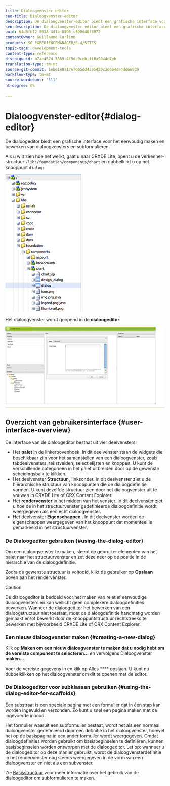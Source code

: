 ```yaml
---
title: Dialoogvenster-editor
seo-title: Dialoogvenster-editor
description: De dialoogvenster-editor biedt een grafische interface voor het eenvoudig maken en bewerken van dialoogvensters en subformulieren
seo-description: De dialoogvenster-editor biedt een grafische interface voor het eenvoudig maken en bewerken van dialoogvensters en subformulieren
uuid: 64d3fb12-8638-441b-8595-c590d48f3072
contentOwner: Guillaume Carlino
products: SG_EXPERIENCEMANAGER/6.4/SITES
topic-tags: development-tools
content-type: reference
discoiquuid: b7ac457d-3689-4f5d-9ceb-ff6a9944e7eb
translation-type: tm+mt
source-git-commit: 1ebe1e871767605dd4295429c3d0b4de4dd66939
workflow-type: tm+mt
source-wordcount: '511'
ht-degree: 0%

---
```



# Dialoogvenster-editor{#dialog-editor}

De dialoogeditor biedt een grafische interface voor het eenvoudig maken en bewerken van dialoogvensters en subformulieren.

Als u wilt zien hoe het werkt, gaat u naar CRXDE Lite, opent u de verkenner-structuur `/libs/foundation/components/chart` en dubbelklikt u op het knooppunt `dialog`:

![chlimage_1-247](assets/chlimage_1-247.png)

Het dialoogvenster wordt geopend in de **dialoogeditor**:

![screen_shot_2012-02-01at25033pm](assets/screen_shot_2012-02-01at25033pm.png)

## Overzicht van gebruikersinterface {#user-interface-overview}

De interface van de dialoogeditor bestaat uit vier deelvensters:

* Het **palet** in de linkerbovenhoek. In dit deelvenster staan de widgets die beschikbaar zijn voor het samenstellen van een dialoogvenster, zoals tabdeelvensters, tekstvelden, selectielijsten en knoppen. U kunt de verschillende categorieën in het palet uitbreiden door op de gewenste scheidingsbalk te klikken.
* Het deelvenster **Structuur** , linksonder. In dit deelvenster ziet u de hiërarchische structuur van knooppunten die de dialoogdefinitie vormen. U kunt dezelfde structuur zien door het dialoogvenster uit te vouwen in CRXDE Lite of CRX Content Explorer.
* Het **rendervenster** in het midden van het venster. In dit deelvenster ziet u hoe de in het structuurvenster gedefinieerde dialoogdefinitie wordt weergegeven als een echt dialoogvenster.
* Het deelvenster **Eigenschappen** . In dit deelvenster worden de eigenschappen weergegeven van het knooppunt dat momenteel is gemarkeerd in het structuurvenster.

### De Dialoogeditor gebruiken {#using-the-dialog-editor}

Om een dialoogvenster te maken, sleept de gebruiker elementen van het palet naar het structuurvenster en zet deze neer op de positie in de hiërarchie van de dialoogdefinitie.

Zodra de gewenste structuur is voltooid, klikt de gebruiker op **Opslaan** boven aan het rendervenster.

>[!CAUTION]
>
>De dialoogeditor is bedoeld voor het maken van relatief eenvoudige dialoogvensters en kan wellicht geen complexere dialoogdefinities bewerken. Wanneer de dialoogeditor het bewerken van een dialoogstructuur niet toestaat, moet de dialoogdefinitie handmatig worden gemaakt en/of bewerkt door de knooppuntstructuur rechtstreeks te bewerken met bijvoorbeeld CRXDE Lite of CRX Content Explorer.

### Een nieuw dialoogvenster maken {#creating-a-new-dialog}

Klik op **Maken om een nieuw dialoogvenster te maken dat u nodig hebt om de vereiste component te selecteren...** en vervolgens Dialoogvenster **maken...**.

Voer de vereiste gegevens in en klik op Alles **** opslaan. U kunt nu dubbelklikken op het dialoogvenster om dit te openen met de editor.

### De Dialoogeditor voor subklassen gebruiken {#using-the-dialog-editor-for-scaffolds}

Een substraat is een speciale pagina met een formulier dat in één stap kan worden ingevuld en verzonden. Zo kunt u snel een pagina maken met de ingevoerde inhoud.

Het formulier waaruit een subformulier bestaat, wordt net als een normaal dialoogvenster gedefinieerd door een definitie in het dialoogvenster, hoewel het op de basispagina in een ander formulier wordt weergegeven. Omdat dialoogdefinities worden gebruikt om basisbeginselen te definiëren, kunnen basisbeginselen worden ontworpen met de dialoogeditor. Let op: wanneer u de dialoogeditor op deze manier gebruikt, wordt de dialoogvensterdefinitie in het rendervenster nog steeds weergegeven in de vorm van een dialoogvenster en niet als een subvenster.

Zie [Basisstructuur](/help/sites-authoring/scaffolding.md) voor meer informatie over het gebruik van de dialoogeditor om subformulieren te maken.
